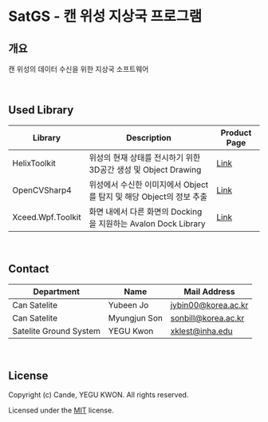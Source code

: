 # SatGS - 캔 위성 지상국 프로그램

## 개요
캔 위성의 데이터 수신을 위한 지상국 소프트웨어  

<br/>

## Used Library
|Library|Description|Product Page|
|-------|-----------|------------|
|HelixToolkit|위성의 현재 상태를 전시하기 위한 3D공간 생성 및 Object Drawing|[Link](https://github.com/helix-toolkit/helix-toolkit)|
|OpenCVSharp4|위성에서 수신한 이미지에서 Object를 탐지 및 해당 Object의 정보 추출|[Link](https://github.com/shimat/opencvsharp)|
|Xceed.Wpf.Toolkit|화면 내에서 다른 화면의 Docking을 지원하는 Avalon Dock Library|[Link](https://xceed.com/en/our-products/product/toolkit-plus-for-wpf)|

<br/>

## Contact
|Department|Name|Mail Address|
|----------|----|------------|
|Can Satelite|Yubeen Jo|jybin00@korea.ac.kr|
|Can Satelite|Myungjun Son|sonbill@korea.ac.kr|
|Satelite Ground System|YEGU Kwon|xklest@inha.edu|

<br/>

## License
Copyright (c) Cande, YEGU KWON. All rights reserved.

Licensed under the [MIT](LICENSE) license.
 